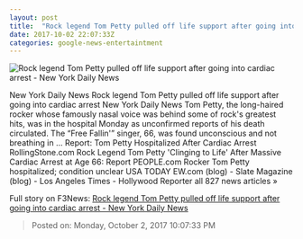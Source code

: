 ```yaml
---
layout: post
title:  "Rock legend Tom Petty pulled off life support after going into cardiac arrest - New York Daily News"
date: 2017-10-02 22:07:33Z
categories: google-news-entertaintment
---
```


![Rock legend Tom Petty pulled off life support after going into cardiac arrest - New York Daily News](http://assets.nydailynews.com/polopoly_fs/1.3536755.1506971170!/img/httpImage/image.jpg_gen/derivatives/landscape_1200/petty3f-1-web.jpg)

New York Daily News Rock legend Tom Petty pulled off life support after going into cardiac arrest New York Daily News Tom Petty, the long-haired rocker whose famously nasal voice was behind some of rock's greatest hits, was in the hospital Monday as unconfirmed reports of his death circulated. The “Free Fallin'” singer, 66, was found unconscious and not breathing in ... Report: Tom Petty Hospitalized After Cardiac Arrest RollingStone.com Rock Legend Tom Petty 'Clinging to Life' After Massive Cardiac Arrest at Age 66: Report PEOPLE.com Rocker Tom Petty hospitalized; condition unclear USA TODAY EW.com (blog) - Slate Magazine (blog) - Los Angeles Times - Hollywood Reporter all 827 news articles »


Full story on F3News: [Rock legend Tom Petty pulled off life support after going into cardiac arrest - New York Daily News](http://www.f3nws.com/n/zFjzgD)

> Posted on: Monday, October 2, 2017 10:07:33 PM
